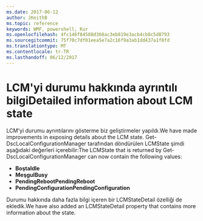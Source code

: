 ```yaml
---
ms.date: 2017-06-12
author: JKeithB
ms.topic: reference
keywords: WMF, powershell, Kur
ms.openlocfilehash: 4fc146f84588d368ac3eb819e3acb4cb8c5d8793
ms.sourcegitcommit: 75f70c7df01eea5e7a2c16f9a3ab1dd437a1f8fd
ms.translationtype: MT
ms.contentlocale: tr-TR
ms.lasthandoff: 06/12/2017
---
```

# <a name="detailed-information-about-lcm-state"></a><span data-ttu-id="d2570-102">LCM'yi durumu hakkında ayrıntılı bilgi</span><span class="sxs-lookup"><span data-stu-id="d2570-102">Detailed information about LCM state</span></span>

<span data-ttu-id="d2570-103">LCM'yi durumu ayrıntılarını gösterme biz geliştirmeler yapıldı.</span><span class="sxs-lookup"><span data-stu-id="d2570-103">We have made improvements in exposing details about the LCM state.</span></span> <span data-ttu-id="d2570-104">Get-DscLocalConfigurationManager tarafından döndürülen LCMState şimdi aşağıdaki değerleri içerebilir:</span><span class="sxs-lookup"><span data-stu-id="d2570-104">The LCMState that is returned by Get-DscLocalConfigurationManager can now contain the following values:</span></span>

* <span data-ttu-id="d2570-105">**Boşta**</span><span class="sxs-lookup"><span data-stu-id="d2570-105">**Idle**</span></span>
* <span data-ttu-id="d2570-106">**Meşgul**</span><span class="sxs-lookup"><span data-stu-id="d2570-106">**Busy**</span></span>
* <span data-ttu-id="d2570-107">**PendingReboot**</span><span class="sxs-lookup"><span data-stu-id="d2570-107">**PendingReboot**</span></span>
* <span data-ttu-id="d2570-108">**PendingConfiguration**</span><span class="sxs-lookup"><span data-stu-id="d2570-108">**PendingConfiguration**</span></span>

<span data-ttu-id="d2570-109">Durumu hakkında daha fazla bilgi içeren bir LCMStateDetail özelliği de ekledik.</span><span class="sxs-lookup"><span data-stu-id="d2570-109">We have also added an LCMStateDetail property that contains more information about the state.</span></span>

